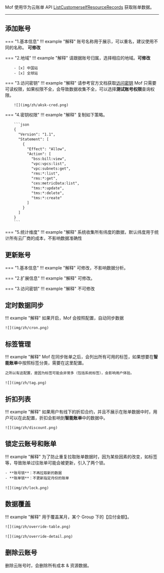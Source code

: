 Mof 使用华为云账单 API [ListCustomerselfResourceRecords](https://support.huaweicloud.com/api-oce/mbc_00004.html) 获取账单数据。

---

## 添加账号
=== "1.基本信息"
    !!! example "解释"
        账号名称用于展示，可以重名，建议使用不同的名称。 **可修改**

=== "2.地域"
    !!! example "解释"
        请跟据账号归属，选择相应的地域。**可修改**

        - [x] 中国站
        - [x] 全球站

=== "3.访问密钥"
    !!! example "解释"
        请参考官方文档获取[访问密钥](https://support.huaweicloud.com/usermanual-iam/iam_02_0003.html)
        Mof 只需要可读权限，如果权限不全，会导致数据收集不全，可以选择**测试账号权限**查询权限。

        ![](img/zh/aksk-cred.png)

=== "4.密钥权限"
    !!! example "解释"
        复制如下策略。

        ```json
        {
          "Version": "1.1",
          "Statement": [
            {
              "Effect": "Allow",
              "Action": [
                "bss:bill:view",
                "vpc:vpcs:list",
                "vpc:subnets:get",
                "rms:*:list",
                "rms:*:get",
                "ces:metricData:list",
                "tms:*:update",
                "tms:*:delete",
                "tms:*:create"
              ]
            }
          ]
        }
        ```

=== "5.统计维度"
    !!! example "解释"
        系统收集所有纬度的数据，默认纬度用于统计所有云厂商的成本，不影响数据准确性

## 更新账号
=== "1.基本信息"
    !!! example "解释"
        可修改，不影响数据分析。

=== "2.扩展信息"
    !!! example "解释"
        可修改。

=== "3.访问密钥"
    !!! example "解释"
        不可修改

## 定时数据同步
!!! example "解释"
    如果开启，Mof 会按照配置，自动同步数据

    ![](img/zh/cron.png)

## 标签管理
!!! example "解释"
    Mof 在同步账单之后，会列出所有可用的标签，如果想要在**智能账单**中按照标签分类，需要在这里配置。

    之所以有这配置，是因为标签可能会非常多（包括系统标签），会影响用户体验。

    ![](img/zh/tag.png)

## 折扣列表
!!! example "解释"
    如果用户有线下的折扣合约，并且不展示在账单数据中时，用户可以在此配置，折扣会影响到**智能账单**中的数据中。

    ![](img/zh/discount.png)

## 锁定云账号和账单
!!! example "解释"
    为了防止重复拉取账单数据时，因为某些因素的改变，如标签等，导致账单过往账单可能会被更新，引入了两个锁。

    - **账号锁**：不再拉取新的数据
    - **账单锁**：不更新指定月份的账单

    ![](img/zh/lock.png)

## 数据覆盖
!!! example "解释"
    用于覆盖某月，某个 Group 下的【应付金额】。

    ![](img/zh/override-table.png)

    ![](img/zh/override-detail.png)

## 删除云账号
删除云账号时，会删除所有成本 & 资源数据。